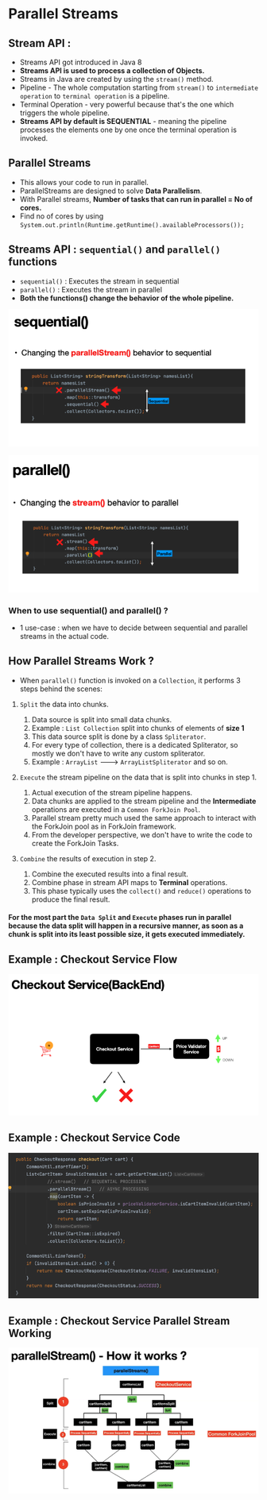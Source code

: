 # Parallel Streams

## Stream API :
- Streams API got introduced in Java 8
- **Streams API is used to process a collection of Objects.**
- Streams in Java are created by using the ```stream()``` method.
- Pipeline - The whole computation starting from ```stream()``` to ```intermediate operation``` to ```terminal operation``` is a pipeline.
- Terminal Operation - very powerful because that's the one which triggers the whole pipeline.
- **Streams API by default is SEQUENTIAL** - meaning the pipeline processes the elements one by one once the terminal operation is invoked. 


## Parallel Streams

- This allows your code to run in parallel.
- ParallelStreams are designed to solve **Data Parallelism**.
- With Parallel streams, **Number of tasks that can run in parallel = No of cores.**
- Find no of cores by using ```System.out.println(Runtime.getRuntime().availableProcessors());```

## Streams API : ```sequential()``` and ```parallel()``` functions

- ```sequential()``` : Executes the stream in sequential
- ```parallel()``` : Executes the stream in parallel
- **Both the functions() change the behavior of the whole pipeline.**

![Image1](https://github.com/Mnyu/parallel-asynchronous-using-java/blob/practice/notes/images/seq.png)

![Image2](https://github.com/Mnyu/parallel-asynchronous-using-java/blob/practice/notes/images/par.png)

### When to use sequential() and parallel() ?

- 1 use-case : when we have to decide between sequential and parallel streams in the actual code.

## How Parallel Streams Work ?

- When ```parallel()``` function is invoked on a ```Collection```, it performs 3 steps behind the scenes: 
1. ```Split``` the data into chunks.
   1. Data source is split into small data chunks.
   2. Example : ```List Collection``` split into chunks of elements of **size 1**
   3. This data source split is done by a class ```Spliterator```.
   4. For every type of collection, there is a dedicated Spliterator, so mostly we don't have to write any custom spliterator.
   5. Example : ```ArrayList``` ---> ```ArrayListSpliterator```  and so on.
   

2. ```Execute``` the stream pipeline on the data that is split into chunks in step 1.
   1. Actual execution of the stream pipeline happens.
   2. Data chunks are applied to the stream pipeline and the **Intermediate** operations are executed in a ```Common ForkJoin Pool```.
   3. Parallel stream pretty much used the same approach to interact with the ForkJoin pool as in ForkJoin framework.
   4. From the developer perspective, we don't have to write the code to create the ForkJoin Tasks.
   

3. ```Combine``` the results of execution in step 2.
   1. Combine the executed results into a final result.
   2. Combine phase in stream API maps to **Terminal** operations.
   3. This phase typically uses the ```collect()``` and ```reduce()``` operations to produce the final result.



#### For the most part the ```Data Split``` and ```Execute``` phases run in parallel because the data split will happen in a recursive manner, as soon as a chunk is split into its least possible size, it gets executed immediately.

## Example : Checkout Service Flow
![Image3](https://github.com/Mnyu/parallel-asynchronous-using-java/blob/practice/notes/images/checkout.png)

## Example : Checkout Service Code
![Image4](https://github.com/Mnyu/parallel-asynchronous-using-java/blob/practice/notes/images/par-stream-code.png)

## Example : Checkout Service Parallel Stream Working
![Image5](https://github.com/Mnyu/parallel-asynchronous-using-java/blob/practice/notes/images/parallel-stream-working.png)

